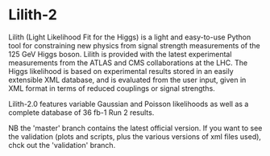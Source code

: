 # Lilith-2

Lilith (Light Likelihood Fit for the Higgs) is a light and easy-to-use Python tool for constraining new physics from signal strength measurements of the 125 GeV Higgs boson. Lilith is provided with the latest experimental measurements from the ATLAS and CMS collaborations at the LHC. The Higgs likelihood is based on experimental results stored in an easily extensible XML database, and is evaluated from the user input, given in XML format in terms of reduced couplings or signal strengths. 

Lilith-2.0 features variable Gaussian and Poisson likelihoods as well as a complete database of 36 fb-1 Run 2 results.

NB the 'master' branch contains the latest official version. If you want to see the validation (plots and scripts, plus the various versions of xml files used), chck out the 'validation' branch. 
